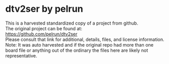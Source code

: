 
# dtv2ser by pelrun  
This is a harvested standardized copy of a project from github.  
The original project can be found at:  
https://github.com/pelrun/dtv2ser  
Please consult that link for additional, details, files, and license information.  
Note: It was auto harvested and if the original repo had more than one board file or anything out of the ordinary the files here are likely not representative.  
    